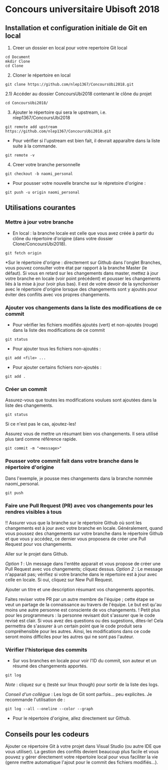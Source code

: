 # Concours universitaire Ubisoft 2018

## Installation et configuration initiale de Git en local

1) Creer un dossier en local pour votre repertoire Git local
```
cd Document
mkdir Clone
cd Clone
```

2) Cloner le répertoire en local
```
git clone https://github.com/nlep1367/ConcoursUbi2018.git
```

2.1) Accéder au dossier ConcoursUbi2018 contenant le clône du projet
```
cd ConcoursUbi2018/
```

3) Ajouter le répertoire qui sera le upstream, i.e. nlep1367/ConcoursUbi2018
```
git remote add upstream https://github.com/nlep1367/ConcoursUbi2018.git
```

* Pour vérifier si l'upstream est bien fait, il devrait apparaître dans la liste suite à la commande.
```
git remote -v
```

4) Creer votre branche personnelle
```
git checkout -b naomi_personal
```

* Pour pousser votre nouvelle branche sur le répretoire d'origine :
```
git push -u origin naomi_personal
```

## Utilisations courantes

### Mettre à jour votre branche
* En local : la branche locale est celle que vous avez créée à partir du clône du répertoire d'origine (dans votre dossier Clone/ConcoursUbi2018).
```
git fetch origin
```

*Sur le répertoire d'origne : directement sur Github dans l'onglet Branches, vous pouvez consulter votre état par rapport à la branche Master (le défaut). Si vous en retard sur les changements dans master, mettez à jour votre branche en locale (voir point précédent) et pousser les changements liés à la mise à jour (voir plus bas). Il est de votre devoir de la synchoniser avec le répertoire d'origine lorsque des changements sont y ajoutés pour éviter des conflits avec vos propres changements.

### Ajouter vos changements dans la liste des modifications de ce commit
* Pour vérifier les fichiers modifiés ajoutés (vert) et non-ajoutés (rouge) dans la liste des modifications de ce commit
```
git status
```

* Pour ajouter tous les fichiers non-ajoutés :
```
git add <file> ...
```

* Pour ajouter certains fichiers non-ajoutés :
```
git add .
```

### Créer un commit
Assurez-vous que toutes les modifications voulues sont ajoutées dans la liste des changements.
```
git status
```
Si ce n'est pas le cas, ajoutez-les!

Assurez vous de mettre un <message> résumant bien vos changements. Il sera utilisé plus tard comme référence rapide.
```
git commit -m "<message>"
```

### Pousser votre commit fait dans votre branche dans le répertoire d'origine
Dans l'exemple, je pousse mes changements dans la branche nommée naomi_personal.
```
git push
```

### Faire une Pull Request (PR) avec vos changements pour les rendres visibles à tous

!! Assurer vous que la branche sur le répertoire Github où sont les changements est à jour avec votre branche en locale. Généralement, quand vous poussez des changements sur votre branche dans le répertoire Github et que vous y accédez, ce dernier vous proposera de créer une Pull Request pour vos changements.

Aller sur le projet dans Github.

_Option 1_ : Un message dans l'entête apparait et vous propose de créer une Pull Request avec vos changements; cliquez dessus.
_Option 2_ : Le message n'apparait pas; vérifiez si votre branche dans le répertoire est à jour avec celle en locale. Si oui, cliquez sur New Pull Request.

Ajouter un titre et une description résumant vos changements apportés.

Faites reviser votre PR par un autre membre de l'équipe ; cette étape se veut un partage de la connaissance au travers de l'équipe. Le but est qu'au moins une autre personne est consciente de vos changements.
! Petit plus pour les programmeurs : la personne revisant doit s'assurer que le code revisé est clair. Si vous avez des questions ou des sugestions, dites-le! Cela permettra de s'assurer à un certain point que le code produit sera compréhensible pour les autres. Ainsi, les modifications dans ce code seront moins difficiles pour les autres qui ne sont pas l'auteur.

### Vérifier l'historique des commits
* Sur vos branches en locale pour voir l'ID du commit, son auteur et un résumé des changements apportés.
```
git log
```
_Note_ : cliquez sur q (testé sur linux though) pour sortir de la liste des logs.

_Conseil d'un collègue_ : Les logs de Git sont parfois... peu explicites. Je recommande l'utilisation de :
```
git log --all --oneline --color --graph
```

* Pour le répertoire d'origine, allez directement sur Github.

## Conseils pour les codeurs
Ajouter ce répertoire Git à votre projet dans Visual Studio (ou autre IDE que vous utiliser). La gestion des conflits devient beaucoup plus facile et vous pouvez y gérer directement votre répertoire local pour vous faciliter la vie (genre mettre automatique l'ajout pour le commit des fichiers modifiés...).
